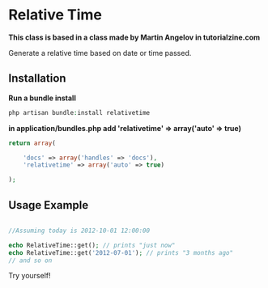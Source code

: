 # Relative Time

**This class is based in a class made by Martin Angelov in tutorialzine.com**

Generate a relative time based on date or time passed.

## Installation

**Run a bundle install**
```php
php artisan bundle:install relativetime
```

**in application/bundles.php add 'relativetime' => array('auto' => true)**
```php
return array(

	'docs' => array('handles' => 'docs'),
	'relativetime' => array('auto' => true)

);
```

## Usage Example

```php

//Assuming today is 2012-10-01 12:00:00

echo RelativeTime::get(); // prints "just now"
echo RelativeTime::get('2012-07-01'); // prints "3 months ago"
// and so on
```

Try yourself!
